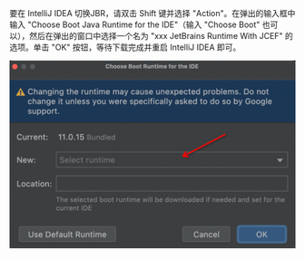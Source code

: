 要在 IntelliJ IDEA 切换JBR，请双击 Shift 键并选择 "Action"。在弹出的输入框中输入 "Choose Boot Java Runtime for the IDE"（输入 "Choose Boot" 也可以），然后在弹出的窗口中选择一个名为 "xxx JetBrains Runtime With JCEF" 的选项。单击 "OK" 按钮，等待下载完成并重启 IntelliJ IDEA 即可。

![switch jbr](../../configs/switch_jbr.png)
